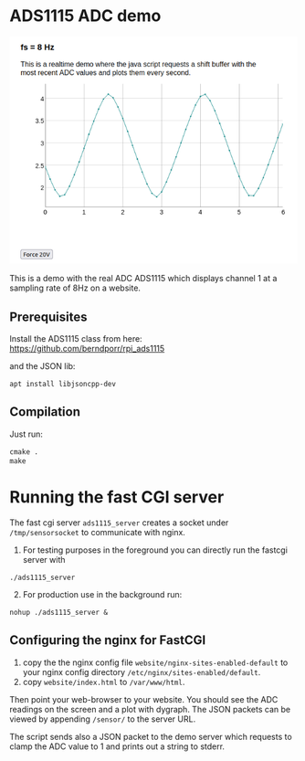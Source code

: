 # ADS1115 ADC demo

![alt tag](screenshot.png)

This is a demo with the real ADC ADS1115 which displays
channel 1 at a sampling rate of 8Hz on a website.

## Prerequisites

Install the ADS1115 class from here:
https://github.com/berndporr/rpi_ads1115

and the JSON lib:
```
apt install libjsoncpp-dev
```

## Compilation

Just run:
```
cmake .
make
```

# Running the fast CGI server
The fast cgi server `ads1115_server` creates a socket under
`/tmp/sensorsocket` to communicate with nginx.

 1. For testing purposes in the foreground you can directly run the fastcgi server with
 ```
 ./ads1115_server
 ```

 2. For production use in the background run:
 ```
 nohup ./ads1115_server &
 ```

## Configuring the nginx for FastCGI

 1. copy the the nginx config file `website/nginx-sites-enabled-default` to your
    nginx config directory `/etc/nginx/sites-enabled/default`.
 2. copy `website/index.html` to `/var/www/html`.
 
Then point your web-browser to your website.
You should see the ADC readings on the screen and a plot with dygraph.
The JSON packets can be viewed by appending `/sensor/` to the server URL.

The script sends also a JSON packet to the demo server which
requests to clamp the ADC value to 1 and prints out a string
to stderr.

